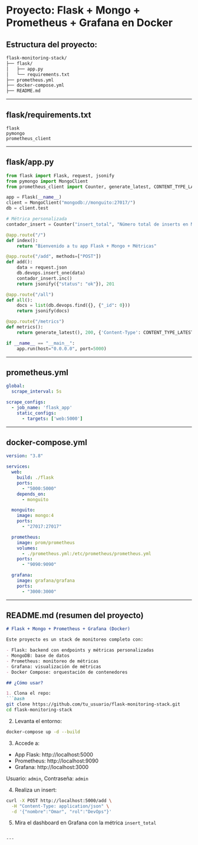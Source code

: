 # Proyecto: Flask + Mongo + Prometheus + Grafana en Docker

## Estructura del proyecto:

```bash
flask-monitoring-stack/
├── flask/
│   ├── app.py
│   └── requirements.txt
├── prometheus.yml
├── docker-compose.yml
├── README.md
```

---

## flask/requirements.txt

```
flask
pymongo
prometheus_client
```

---

## flask/app.py

```python
from flask import Flask, request, jsonify
from pymongo import MongoClient
from prometheus_client import Counter, generate_latest, CONTENT_TYPE_LATEST

app = Flask(__name__)
client = MongoClient("mongodb://monguito:27017/")
db = client.test

# Métrica personalizada
contador_insert = Counter("insert_total", "Número total de inserts en Mongo")

@app.route("/")
def index():
    return "Bienvenido a tu app Flask + Mongo + Métricas"

@app.route("/add", methods=["POST"])
def add():
    data = request.json
    db.devops.insert_one(data)
    contador_insert.inc()
    return jsonify({"status": "ok"}), 201

@app.route("/all")
def all():
    docs = list(db.devops.find({}, {"_id": 0}))
    return jsonify(docs)

@app.route("/metrics")
def metrics():
    return generate_latest(), 200, {'Content-Type': CONTENT_TYPE_LATEST}

if __name__ == "__main__":
    app.run(host="0.0.0.0", port=5000)
```

---

## prometheus.yml

```yaml
global:
  scrape_interval: 5s

scrape_configs:
  - job_name: 'flask_app'
    static_configs:
      - targets: ['web:5000']
```

---

## docker-compose.yml

```yaml
version: "3.8"

services:
  web:
    build: ./flask
    ports:
      - "5000:5000"
    depends_on:
      - monguito

  monguito:
    image: mongo:4
    ports:
      - "27017:27017"

  prometheus:
    image: prom/prometheus
    volumes:
      - ./prometheus.yml:/etc/prometheus/prometheus.yml
    ports:
      - "9090:9090"

  grafana:
    image: grafana/grafana
    ports:
      - "3000:3000"
```

---

## README.md (resumen del proyecto)

```markdown
# Flask + Mongo + Prometheus + Grafana (Docker)

Este proyecto es un stack de monitoreo completo con:

- Flask: backend con endpoints y métricas personalizadas
- MongoDB: base de datos
- Prometheus: monitoreo de métricas
- Grafana: visualización de métricas
- Docker Compose: orquestación de contenedores

## ¿Cómo usar?

1. Clona el repo:
```bash
git clone https://github.com/tu_usuario/flask-monitoring-stack.git
cd flask-monitoring-stack
```

2. Levanta el entorno:
```bash
docker-compose up -d --build
```

3. Accede a:
- App Flask: http://localhost:5000
- Prometheus: http://localhost:9090
- Grafana: http://localhost:3000

Usuario: `admin`, Contraseña: `admin`

4. Realiza un insert:
```bash
curl -X POST http://localhost:5000/add \
  -H "Content-Type: application/json" \
  -d '{"nombre":"Omar", "rol":"DevOps"}'
```

5. Mira el dashboard en Grafana con la métrica `insert_total`
```

---
